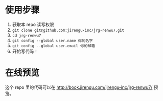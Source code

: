 # 使用步骤

1. 获取本 repo 读写权限
2. `git clone git@github.com:jirengu-inc/jrg-renwu7.git`
3. `cd jrg-renwu7`
4. `git config --global user.name 你的名字`
5. `git config --global user.email 你的邮箱`
6. 开始写代码！

# 在线预览

这个 repo 里的代码可以在 http://book.jirengu.com/jirengu-inc/jrg-renwu7/
预览。

